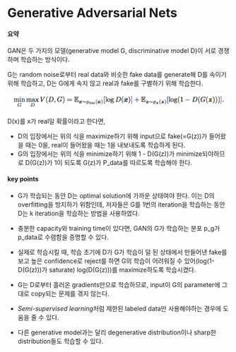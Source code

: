 # Generative Adversarial Nets

#### 요약

GAN은 두 가지의 모델(generative model G, discriminative model D)이 서로 경쟁하며 학습하는 방식이다. 

G는 random noise로부터 real data와 비슷한 fake data를 generate해 D를 속이기 위해 학습하고, D는 G에게 속지 않고 real과 fake를 구별하기 위해 학습한다.



![GAN objective function](../assets/GAN/obj.png)

 D(x)를 x가 real일 확률이라고 한다면,

* D의 입장에서는 위의 식을 maximize하기 위해 input으로 fake(=G(z))가 들어왔을 때는 0을, real이 들어왔을 때는 1을 내보내도록 학습하게 된다.
* G의 입장에서는 위의 식을 minimize하기 위해 1 - D(G(z))가 minimize되야하므로 D(G(z))가 1이 되도록 G(z)가 P_data를 따르도록 학습해야 한다.



#### key points

* G가 학습되는 동안 D는 optimal solution에 가까운 상태여야 한다. 이는 D의 overfitting을 방지하기 위함인데, 저자들은 G를 1번의 iteration을 학습하는 동안 D는 k iteration을 학습하는 방법을 사용하였다.

* 충분한 capacity와 training time이 있다면, GAN의 G가 학습하는 분포 p_g가 p_data로 수렴함을 증명할 수 있다.

* 실제로 학습시킬 때, 학습 초기에 D가 G가 학습이 덜 된 상태에서 만들어낸 fake를 보고 높은 confidence로 reject를 하면 G의 학습이 어려워질 수 있어(log(1- D(G(z)))가 saturate) log(D(G(z)))를 maximize하도록 학습시켰다.

* G는 D로부터 흘러온 gradients만으로 학습하므로, input이 G의 parameter에 그대로 copy되는 문제를 겪지 않는다.

* *Semi-supervised learning*처럼 제한된 labeled data만 사용해야하는 경우에 도움을 줄 수 있다.

* 다른 generative model과는 달리 degenerative distribution이나 sharp한 distribution들도 학습할 수 있다.

  ​
